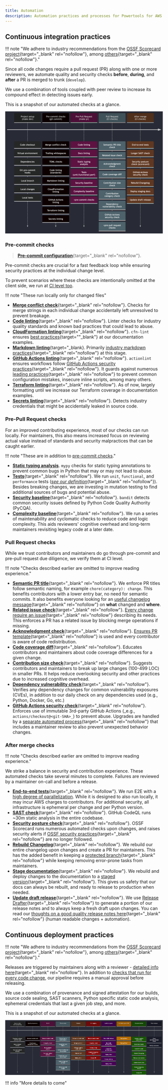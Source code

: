 ```yaml
---
title: Automation
description: Automation practices and processes for Powertools for AWS Lambda (Python)
---
```


<!-- markdownlint-disable MD043 MD013 -->

## Continuous integration practices

!!! note "We adhere to industry recommendations from the [OSSF Scorecard project](https://bestpractices.coreinfrastructure.org/en/criteria){target="_blank" rel="nofollow"}, among [others](https://docs.github.com/en/actions/security-guides/security-hardening-for-github-actions){target="_blank" rel="nofollow"}."

Since all code changes require a pull request (PR) along with one or more reviewers, we automate quality and security checks **before**, **during**, and **after** a PR is merged to trunk (`develop`).

We use a combination of tools coupled with peer review to increase its compound effect in detecting issues early.

This is a snapshot of our automated checks at a glance.

<!-- NOTE: mkdocs material doesn't render timeline mermaid diagrams hence png for now -->

![Continuous Integration practices](./media/continuous_integration_practices.png)

### Pre-commit checks

> [**Pre-commit configuration**](https://github.com/aws-powertools/powertools-lambda-python/blob/0523ff64606514ea3e59c07c8c69c83d751f61fa/.pre-commit-config.yaml){target="_blank" rel="nofollow"}.

Pre-commit checks are crucial for a fast feedback loop while ensuring security practices at the individual change level.

To prevent scenarios where these checks are intentionally omitted at the client side, we run at [CI level too](#pull-request-checks).

!!! note "These run locally only for changed files"

* [**Merge conflict check**](https://github.com/aws-powertools/powertools-lambda-python/blob/0523ff64606514ea3e59c07c8c69c83d751f61fa/.pre-commit-config.yaml#L10){target="_blank" rel="nofollow"}. Checks for merge strings in each individual change accidentally left unresolved to prevent breakage.
* [**Code linting**](https://github.com/aws-powertools/powertools-lambda-python/blob/0523ff64606514ea3e59c07c8c69c83d751f61fa/Makefile#L22){target="_blank" rel="nofollow"}. Linter checks for industry quality standards and known bad practices that could lead to abuse.
* [**CloudFormation linting**](https://github.com/aws-powertools/powertools-lambda-python/blob/0523ff64606514ea3e59c07c8c69c83d751f61fa/.pre-commit-config.yaml#L34){target="_blank" rel="nofollow"}. `cfn-lint` ensures [best practices](https://github.com/aws-cloudformation/cfn-lint/blob/86f0370bd43b400ed4c485180dbc2697f73367b2/docs/rules.md){target=""_blank"} at our documentation examples.
* [**Markdown linting**](https://github.com/aws-powertools/powertools-lambda-python/blob/0523ff64606514ea3e59c07c8c69c83d751f61fa/.pre-commit-config.yaml#L25){target="_blank}. Primarily [industry markdown practices](https://github.com/DavidAnson/markdownlint/blob/d01180ec5a014083ee9d574b693a8d7fbc1e566d/README.md#rules--aliases){target="_blank" rel="nofollow"} at this stage.
* [**GitHub Actions linting**](https://github.com/rhysd/actionlint/blob/main/docs/checks.md){target="_blank" rel="nofollow"}. `actionlint` ensures workflows follow [GitHub Actions security practices](https://docs.github.com/en/actions/security-guides/security-hardening-for-github-actions){target="_blank" rel="nofollow"}. It  guards against numerous [leading practices](https://github.com/rhysd/actionlint/blob/main/docs/checks.md){target="_blank" rel="nofollow"} to prevent common configuration mistakes, insecure inline scripts, among many others.
* [**Terraform linting**](https://github.com/aws-powertools/powertools-lambda-python/blob/0523ff64606514ea3e59c07c8c69c83d751f61fa/.pre-commit-config.yaml#L43){target="_blank" rel="nofollow"}. As of now, largely formatting until we increase our Terraform coverage in documentation examples.
* [**Secrets linting**](https://github.com/aws-powertools/powertools-lambda-python/blob/develop/.pre-commit-config.yaml#L49){target="_blank" rel="nofollow"}. Detects industry credentials that might be accidentally leaked in source code.

### Pre-Pull Request checks

For an improved contributing experience, most of our checks can run locally. For maintainers, this also means increased focus on reviewing actual value instead of standards and security malpractices that can be caught earlier.

!!! note "These are in addition to [pre-commit checks](#pre-commit-checks)."

* [**Static typing analysis**](https://github.com/aws-powertools/powertools-lambda-python/blob/0523ff64606514ea3e59c07c8c69c83d751f61fa/Makefile#L108). `mypy` checks for static typing annotations to prevent common bugs in Python that may or may not lead to abuse.
* [**Tests**](https://github.com/aws-powertools/powertools-lambda-python/blob/0523ff64606514ea3e59c07c8c69c83d751f61fa/Makefile#L31){target="_blank" rel="nofollow"}. We run `unit`, `functional`, and `performance` tests ([_see our definition_](https://github.com/aws-powertools/powertools-lambda-python/blob/0523ff64606514ea3e59c07c8c69c83d751f61fa/CONTRIBUTING.md#testing-definition){target="_blank" rel="nofollow"}). Besides breaking changes, we are investing in mutation testing to find additional sources of bugs and potential abuse.
* [**Security baseline**](https://github.com/aws-powertools/powertools-lambda-python/blob/0523ff64606514ea3e59c07c8c69c83d751f61fa/CONTRIBUTING.md#testing-definition){target="_blank" rel="nofollow"}. `bandit` detects common security issues defined by Python Code Quality Authority (PyCQA).
* [**Complexity baseline**](https://github.com/aws-powertools/powertools-lambda-python/blob/0523ff64606514ea3e59c07c8c69c83d751f61fa/Makefile#L79){target="_blank" rel="nofollow"}. We run a series of maintenability and cyclomatic checks to reduce code and logic complexity. This aids reviewers' cognitive overhead and long-term maintainers revisiting legacy code at a later date.

### Pull Request checks

While we trust contributors and maintainers do go through pre-commit and pre-pull request due diligence, we verify them at CI level.

!!! note "Checks described earlier are omitted to improve reading experience."

* [**Semantic PR title**](https://github.com/Ezard/semantic-prs){target="_blank" rel="nofollow"}. We enforce PR titles follow semantic naming, for example `chore(category): change`. This benefits contributors with a lower entry bar, no need for semantic commits. It also benefits everyone looking for an [useful changelog message](https://docs.powertools.aws.dev/lambda/python/latest/changelog/){target="_blank" rel="nofollow"} on **what** changed and **where**.
* [**Related issue check**](https://github.com/aws-powertools/powertools-lambda-python/blob/0523ff64606514ea3e59c07c8c69c83d751f61fa/.github/workflows/on_opened_pr.yml#L44){target="_blank" rel="nofollow"}. [Every change require an issue](https://github.com/aws-powertools/powertools-lambda-python/blob/0523ff64606514ea3e59c07c8c69c83d751f61fa/CONTRIBUTING.md#contributing-via-pull-requests){target="_blank" rel="nofollow"} describing its needs. This enforces a PR has a related issue by blocking merge operations if missing.
* [**Acknowledgment check**](https://github.com/aws-powertools/powertools-lambda-python/blob/0523ff64606514ea3e59c07c8c69c83d751f61fa/.github/workflows/on_opened_pr.yml#L63){target="_blank" rel="nofollow"}. [Ensures PR template](https://github.com/aws-powertools/powertools-lambda-python/blob/0523ff64606514ea3e59c07c8c69c83d751f61fa/.github/PULL_REQUEST_TEMPLATE.md#L36){target="_blank" rel="nofollow"} is used and every contributor is aware of code redistribution.
* [**Code coverage diff**](https://github.com/aws-powertools/powertools-lambda-python/blob/0523ff64606514ea3e59c07c8c69c83d751f61fa/.github/workflows/quality_check.yml#L73){target="_blank" rel="nofollow"}. Educates contributors and maintainers about code coverage differences for a given change.
* [**Contribution size check**](https://github.com/aws-powertools/powertools-lambda-python/blob/0523ff64606514ea3e59c07c8c69c83d751f61fa/.github/workflows/on_label_added.yml#L44){target="_blank" rel="nofollow"}. Suggests contributors and maintainers to break up large changes (100-499 LOC) in smaller PRs. It helps reduce overlooking security and other practices due to increased cognitive overhead.
* [**Dependency vulnerability check**](https://github.com/aws-powertools/powertools-lambda-python/blob/0523ff64606514ea3e59c07c8c69c83d751f61fa/.github/workflows/dependency-review.yml#L22){target="_blank" rel="nofollow"}. Verifies any dependency changes for common vulnerability exposures (CVEs), in addition to our daily check on any dependencies used (e.g., Python, Docker, Go, etc.)
* [**GitHub Actions security check**](https://github.com/aws-powertools/powertools-lambda-python/blob/0523ff64606514ea3e59c07c8c69c83d751f61fa/.github/workflows/secure_workflows.yml#L35){target="_blank" rel="nofollow"}. Enforces use of immutable 3rd-party GitHub Actions (_e.g., `actions/checkout@<git-SHA>_`) to prevent abuse. Upgrades are handled by a [separate automated process](https://github.com/aws-powertools/powertools-lambda-python/blob/0523ff64606514ea3e59c07c8c69c83d751f61fa/.github/dependabot.yml#L4){target="_blank" rel="nofollow"} that includes a maintainer review to also prevent unexpected behavior changes.

### After merge checks

!!! note "Checks described earlier are omitted to improve reading experience."

We strike a balance in security and contribution experience. These automated checks take several minutes to complete. Failures are reviewed by a maintainer on-call and before a release.

* [**End-to-end tests**](https://github.com/aws-powertools/powertools-lambda-python/blob/0523ff64606514ea3e59c07c8c69c83d751f61fa/.github/workflows/run-e2e-tests.yml#L41){target="_blank" rel="nofollow"}. We run E2E with a [high degree of parallelization](https://github.com/aws-powertools/powertools-lambda-python/blob/0523ff64606514ea3e59c07c8c69c83d751f61fa/MAINTAINERS.md#test-runner-parallelization). While it is designed to also run locally, it may incur AWS charges to contributors. For additional security, all infrastructure is ephemeral per change and per Python version.
* [**SAST check**](https://github.com/aws-powertools/powertools-lambda-python/blob/0523ff64606514ea3e59c07c8c69c83d751f61fa/.github/workflows/codeql-analysis.yml#L20){target="_blank" rel="nofollow"}. GitHub CodeQL runs ~30m static analysis in the entire codebase.
* [**Security posture check**](https://github.com/aws-powertools/powertools-lambda-python/blob/0523ff64606514ea3e59c07c8c69c83d751f61fa/.github/workflows/ossf_scorecard.yml#L14){target="_blank" rel="nofollow"}. OSSF Scorecard runs numerous automated checks upon changes, and raises security alerts if [OSSF security practices](https://bestpractices.coreinfrastructure.org/en/criteria){target="_blank" rel="nofollow"} are no longer followed.
* [**Rebuild Changelog**](https://github.com/aws-powertools/powertools-lambda-python/blob/0523ff64606514ea3e59c07c8c69c83d751f61fa/.github/workflows/build_changelog.yml#L23){target="_blank" rel="nofollow"}. We rebuild our entire changelog upon changes and create a PR for maintainers. This has the added benefit in keeping a [protected branch](https://docs.github.com/en/repositories/configuring-branches-and-merges-in-your-repository/managing-protected-branches/about-protected-branches){target="_blank" rel="nofollow"} while keeping removing error-prone tasks from maintainers.
* [**Stage documentation**](https://github.com/aws-powertools/powertools-lambda-python/blob/0523ff64606514ea3e59c07c8c69c83d751f61fa/.github/workflows/on_push_docs.yml#L27C16-L27C16){target="_blank" rel="nofollow"}. We rebuild and deploy changes to the documentation to a [staged version](https://docs.powertools.aws.dev/lambda/python/stage/){target="_blank" rel="nofollow"}. This gives us safety that our docs can always be rebuilt, and ready to release to production when needed.
* [**Update draft release**](https://github.com/aws-powertools/powertools-lambda-python/blob/0523ff64606514ea3e59c07c8c69c83d751f61fa/.github/workflows/release-drafter.yml#L25){target="_blank" rel="nofollow"}. We use [Release Drafter](https://github.com/release-drafter/release-drafter){target="_blank" rel="nofollow"} to generate a portion of our release notes and to always keep a fresh draft upon changes. You can read our [thoughts on a good quality release notes here](https://github.com/aws-powertools/powertools-lambda-python/blob/0523ff64606514ea3e59c07c8c69c83d751f61fa/MAINTAINERS.md#drafting-release-notes){target="_blank" rel="nofollow"} (human readable changes + automation).

## Continuous deployment practices

!!! note "We adhere to industry recommendations from the [OSSF Scorecard project](https://bestpractices.coreinfrastructure.org/en/criteria){target="_blank" rel="nofollow"}, among [others](https://docs.github.com/en/actions/security-guides/security-hardening-for-github-actions){target="_blank" rel="nofollow"}."

Releases are triggered by maintainers along with a reviewer - [detailed info here](https://github.com/aws-powertools/powertools-lambda-python/blob/develop/MAINTAINERS.md#releasing-a-new-version){target="_blank" rel="nofollow"}. In addition to [checks that run for every code change](#continuous-integration-practices), our pipeline requires a manual approval before releasing.

We use a combination of provenance and signed attestation for our builds, source code sealing, SAST scanners, Python specific static code analysis, ephemeral credentials that last a given job step, and more.

This is a snapshot of our automated checks at a glance.

![Continuous Deployment practices](./media/continuous_deployment_practices.png)

!!! info "More details to come"
